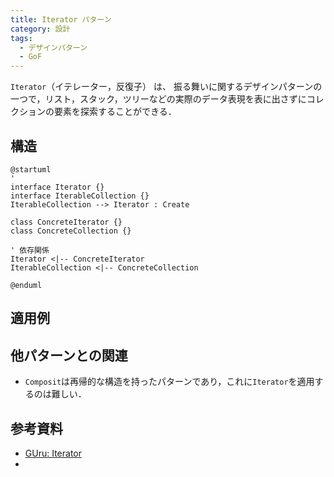 ```yaml
---
title: Iterator パターン
category: 設計
tags:
  - デザインパターン
  - GoF
---
```


`Iterator`（イテレーター，反復子） は、 振る舞いに関するデザインパターンの一つで，リスト，スタック，ツリーなどの実際のデータ表現を表に出さずにコレクションの要素を探索することができる．

<!-- more -->

## 構造

```puml
@startuml
'
interface Iterator {}
interface IterableCollection {}
IterableCollection --> Iterator : Create

class ConcreteIterator {}
class ConcreteCollection {}

' 依存関係
Iterator <|-- ConcreteIterator
IterableCollection <|-- ConcreteCollection

@enduml
```

## 適用例


## 他パターンとの関連

- `Composit`は再帰的な構造を持ったパターンであり，これに`Iterator`を適用するのは難しい．


## 参考資料
- [GUru: Iterator](https://refactoring.guru/ja/design-patterns/iterator)
- []()